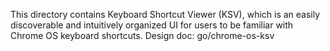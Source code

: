 This directory contains Keyboard Shortcut Viewer (KSV), which is an easily
discoverable and intuitively organized UI for users to be familiar with
Chrome OS keyboard shortcuts.
Design doc: go/chrome-os-ksv

